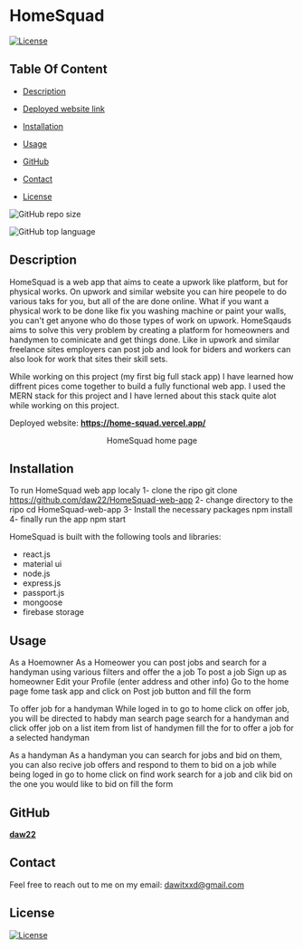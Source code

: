 # HomeSquad

  [![License](https://img.shields.io/static/v1?label=License&message=MIT&color=blue&?style=plastic&logo=appveyor)](https://opensource.org/license/MIT)



## Table Of Content

- [Description](#description)
- [Deployed website link](#deployedWebsite)
- [Installation](#installation)
- [Usage](#usage)


- [GitHub](#github)
- [Contact](#contact)
- [License](#license)




![GitHub repo size](https://img.shields.io/github/repo-size/daw22/HomeSquad-web-app?style=plastic)

  ![GitHub top language](https://img.shields.io/github/languages/top/daw22/HomeSquad-web-app?style=plastic)



## Description

  HomeSquad is a web app that aims to ceate a upwork like platform, but for physical works. On upwork and similar website you can hire peopele to do various taks for you, but all of the are done online. What if you want a physical work to be done like fix you washing machine or paint your walls, you can't get anyone who do those types of work on upwork. HomeSqauds aims to solve this very problem by creating a platform for homeowners and handymen to cominicate and get things done. Like in upwork and similar freelance sites employers can post job and look for biders and workers can also look for work that sites their skill sets.

While working on this project (my first big full stack app) I have learned how diffrent pices come together to build a fully functional web app. I used the MERN stack for this project and I have lerned about this stack quite alot while working on this project.





<p>Deployed website: <strong><a href="https://home-squad.vercel.app/">https://home-squad.vercel.app/</a></strong>





<p align="center">
  <img alt="" [Screenshot] src="../dave/home-page.PNG"><br>
HomeSquad home page
</p>





## Installation

To run HomeSquad web app localy
1- clone the ripo
   git clone https://github.com/daw22/HomeSquad-web-app
2- change directory to the ripo
   cd HomeSquad-web-app
3- Install the necessary packages
   npm install
4- finally run the app
   npm start




HomeSquad is built with the following tools and libraries: <ul><li>react.js</li> <li>material ui</li> <li>node.js</li> <li>express.js</li> <li>passport.js</li> <li>mongoose</li> <li>firebase storage</li></ul>





## Usage
 
As a Hoemowner
As a Homeower you can post jobs and search for a handyman using various filters and offer the a job
To post a job
Sign up as homeowner
Edit your Profile (enter address and other info)
Go to the home page fome task app and click on Post job button and fill the form

To offer job for a handyman
While loged in to go to home
click on offer job, you will be directed to habdy man search page
search for a handyman and click offer job on a list item from list of handymen
fill the for to offer a job for a selected handyman 

As a handyman
As a handyman you can search for jobs and bid on them, you can also recive job offers and respond to them
to bid on a job
while being loged in go to home
click on find work
search for a job and clik bid on the one you would like to bid on
fill the form
 











## GitHub

<a href="https://github.com/daw22"><strong>daw22</a></strong>






## Contact

Feel free to reach out to me on my email:
dawitxxd@gmail.com





## License

[![License](https://img.shields.io/static/v1?label=Licence&message=MIT&color=blue)](https://opensource.org/license/MIT)


